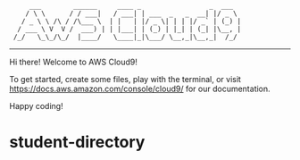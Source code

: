          ___        ______     ____ _                 _  ___  
        / \ \      / / ___|   / ___| | ___  _   _  __| |/ _ \ 
       / _ \ \ /\ / /\___ \  | |   | |/ _ \| | | |/ _` | (_) |
      / ___ \ V  V /  ___) | | |___| | (_) | |_| | (_| |\__, |
     /_/   \_\_/\_/  |____/   \____|_|\___/ \__,_|\__,_|  /_/ 
 ----------------------------------------------------------------- 


Hi there! Welcome to AWS Cloud9!

To get started, create some files, play with the terminal,
or visit https://docs.aws.amazon.com/console/cloud9/ for our documentation.

Happy coding!
# student-directory
